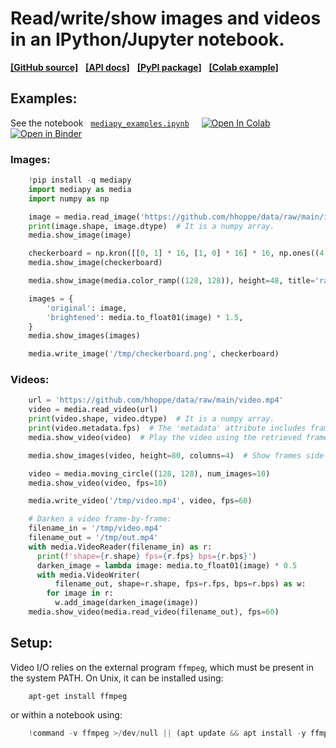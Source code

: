 # Read/write/show images and videos in an IPython/Jupyter notebook.

[**[GitHub source]**](https://github.com/google/mediapy) &nbsp;
[**[API docs]**](https://google.github.io/mediapy/) &nbsp;
[**[PyPI package]**](https://pypi.org/project/mediapy/) &nbsp;
[**[Colab example]**](https://colab.research.google.com/github/google/mediapy/blob/main/mediapy_examples.ipynb)

## Examples:

See the notebook &nbsp;
[`mediapy_examples.ipynb`](https://github.com/google/mediapy/blob/main/mediapy_examples.ipynb)
&nbsp; &nbsp;
[![Open In Colab](https://colab.research.google.com/assets/colab-badge.svg)](https://colab.research.google.com/github/google/mediapy/blob/main/mediapy_examples.ipynb)
&nbsp;
[![Open in Binder](https://mybinder.org/badge_logo.svg)](https://mybinder.org/v2/gh/google/mediapy/main?filepath=mediapy_examples.ipynb)

<!--
DeepNote: The notebook runs correctly on https://deepnote.com/, but it cannot be
launched from GitHub with a single click.  Instead, one must:
- Start a notebook.
- Create a Terminal (console).
- Within the terminal, enter "git clone https://github.com/google/mediapy.git".
- Navigate to Files -> mediapy.
- Open the *.ipynb notebook.

Kaggle: The notebook also runs correctly on https://www.kaggle.com/ although
"pip install -q mediapy" requires first changing Settings -> Internet -> Enable,
which in turn requires a phone number verification.  Also, the notebook cannot
be launched from GitHub with a single click but must be manually uploaded as a
file.
-->

### Images:

```python
    !pip install -q mediapy
    import mediapy as media
    import numpy as np

    image = media.read_image('https://github.com/hhoppe/data/raw/main/image.png')
    print(image.shape, image.dtype)  # It is a numpy array.
    media.show_image(image)

    checkerboard = np.kron([[0, 1] * 16, [1, 0] * 16] * 16, np.ones((4, 4)))
    media.show_image(checkerboard)

    media.show_image(media.color_ramp((128, 128)), height=48, title='ramp')

    images = {
        'original': image,
        'brightened': media.to_float01(image) * 1.5,
    }
    media.show_images(images)

    media.write_image('/tmp/checkerboard.png', checkerboard)
```

### Videos:

```python
    url = 'https://github.com/hhoppe/data/raw/main/video.mp4'
    video = media.read_video(url)
    print(video.shape, video.dtype)  # It is a numpy array.
    print(video.metadata.fps)  # The 'metadata' attribute includes framerate.
    media.show_video(video)  # Play the video using the retrieved framerate.

    media.show_images(video, height=80, columns=4)  # Show frames side-by-side.

    video = media.moving_circle((128, 128), num_images=10)
    media.show_video(video, fps=10)

    media.write_video('/tmp/video.mp4', video, fps=60)

    # Darken a video frame-by-frame:
    filename_in = '/tmp/video.mp4'
    filename_out = '/tmp/out.mp4'
    with media.VideoReader(filename_in) as r:
      print(f'shape={r.shape} fps={r.fps} bps={r.bps}')
      darken_image = lambda image: media.to_float01(image) * 0.5
      with media.VideoWriter(
          filename_out, shape=r.shape, fps=r.fps, bps=r.bps) as w:
        for image in r:
          w.add_image(darken_image(image))
    media.show_video(media.read_video(filename_out), fps=60)
```

## Setup:

Video I/O relies on the external program `ffmpeg`, which must be present in
the system PATH.  On Unix, it can be installed using:

```shell
    apt-get install ffmpeg
```

or within a notebook using:

```python
    !command -v ffmpeg >/dev/null || (apt update && apt install -y ffmpeg)
```
